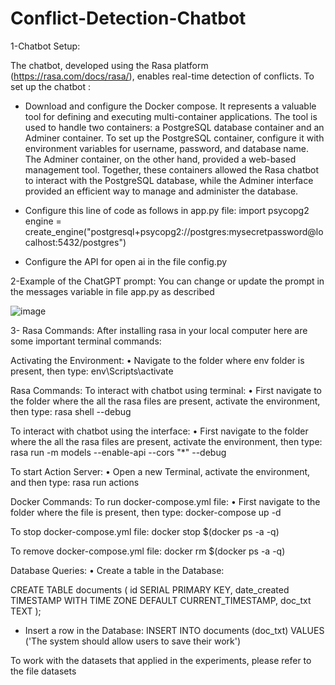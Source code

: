 # Conflict-Detection-Chatbot

1-Chatbot Setup: 

The chatbot, developed using the Rasa platform (https://rasa.com/docs/rasa/), enables real-time detection of conflicts.
To set up the chatbot :
* Download and configure the Docker compose. It represents a valuable tool for defining and executing multi-container applications. The tool is used to handle two containers:
a PostgreSQL database container and an Adminer container. To set up the PostgreSQL container, configure it with environment variables for username, password, and database name. The Adminer container, on the other hand, provided a web-based management tool. Together, these containers allowed the Rasa chatbot to interact with
the PostgreSQL database, while the Adminer interface provided an efficient way to manage and administer the database. 
* Configure this line of code as follows in app.py file:
import psycopg2
engine = create_engine("postgresql+psycopg2://postgres:mysecretpassword@localhost:5432/postgres")

* Configure the API for open ai in the file config.py

2-Example of the ChatGPT prompt: 
You can change or update the prompt in the messages variable in file app.py as described

![image](https://github.com/Geokiss/Conflict-Detection-Chatbot/assets/134546067/5d5126f5-7e52-454f-9a09-e1ac0837231f)




3- Rasa Commands:
After installing rasa in your local computer here are some important terminal commands:


Activating the Environment:
•	Navigate to the folder where env folder is present, then type:
env\Scripts\activate

Rasa Commands:
To interact with chatbot using terminal:
•	First navigate to the folder where the all the rasa files are present, activate the environment, then type:
rasa shell --debug

To interact with chatbot using the interface:
•	First navigate to the folder where the all the rasa files are present, activate the environment, then type:
rasa run -m models --enable-api --cors "*" --debug

To start Action Server:
•	Open a new Terminal, activate the environment, and then type:
rasa run actions


Docker Commands:
To run docker-compose.yml file:
•	First navigate to the folder where the file is present, then type:
docker-compose up -d

To stop docker-compose.yml file:
docker stop $(docker ps -a -q)

To remove docker-compose.yml file:
docker rm $(docker ps -a -q)



Database Queries:
•	Create a table in the Database:

CREATE TABLE documents (
id SERIAL PRIMARY KEY,
date_created TIMESTAMP WITH TIME ZONE DEFAULT CURRENT_TIMESTAMP,
doc_txt TEXT
);



* Insert a row in the Database:
INSERT INTO documents (doc_txt)
VALUES 
('The system should allow users to save their work')


To work with the datasets that applied in the experiments, please refer to the file datasets
